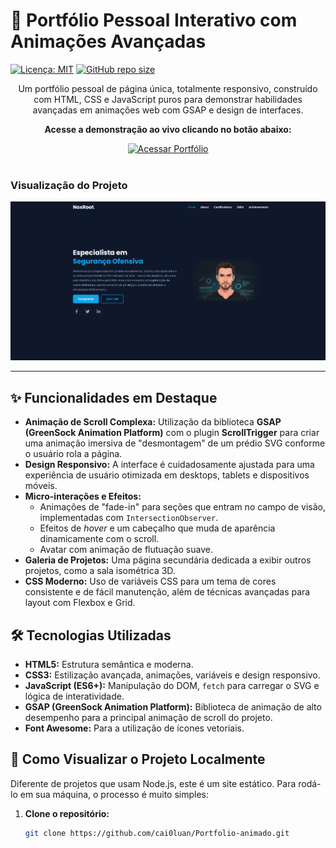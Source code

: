 # 🚀 Portfólio Pessoal Interativo com Animações Avançadas

[![Licença: MIT](https://img.shields.io/badge/Licença-MIT-blue.svg)](https://opensource.org/licenses/MIT)
[![GitHub repo size](https://img.shields.io/github/repo-size/cai0luan/Portfolio-animado)](https://github.com/cai0luan/Portfolio-animado)

<p align="center">
  Um portfólio pessoal de página única, totalmente responsivo, construído com HTML, CSS e JavaScript puros para demonstrar habilidades avançadas em animações web com GSAP e design de interfaces.
</p>

<div align="center">

**Acesse a demonstração ao vivo clicando no botão abaixo:**

<a href="https://cai0luan.github.io/Portfolio-animado/" target="_blank">
  <img src="https://img.shields.io/badge/Ver%20Portfólio-Online-blue?style=for-the-badge&logo=vercel" alt="Acessar Portfólio"/>
</a>

</div>

<br>

### Visualização do Projeto
<p align="center">
  <img src="./preview.png" alt="Demonstração de um dos Projetos">
</p>

---

## ✨ Funcionalidades em Destaque

*   **Animação de Scroll Complexa:** Utilização da biblioteca **GSAP (GreenSock Animation Platform)** com o plugin **ScrollTrigger** para criar uma animação imersiva de "desmontagem" de um prédio SVG conforme o usuário rola a página.
*   **Design Responsivo:** A interface é cuidadosamente ajustada para uma experiência de usuário otimizada em desktops, tablets e dispositivos móveis.
*   **Micro-interações e Efeitos:**
    *   Animações de "fade-in" para seções que entram no campo de visão, implementadas com `IntersectionObserver`.
    *   Efeitos de *hover* e um cabeçalho que muda de aparência dinamicamente com o scroll.
    *   Avatar com animação de flutuação suave.
*   **Galeria de Projetos:** Uma página secundária dedicada a exibir outros projetos, como a sala isométrica 3D.
*   **CSS Moderno:** Uso de variáveis CSS para um tema de cores consistente e de fácil manutenção, além de técnicas avançadas para layout com Flexbox e Grid.

## 🛠️ Tecnologias Utilizadas

- **HTML5:** Estrutura semântica e moderna.
- **CSS3:** Estilização avançada, animações, variáveis e design responsivo.
- **JavaScript (ES6+):** Manipulação do DOM, `fetch` para carregar o SVG e lógica de interatividade.
- **GSAP (GreenSock Animation Platform):** Biblioteca de animação de alto desempenho para a principal animação de scroll do projeto.
- **Font Awesome:** Para a utilização de ícones vetoriais.

## 🚀 Como Visualizar o Projeto Localmente

Diferente de projetos que usam Node.js, este é um site estático. Para rodá-lo em sua máquina, o processo é muito simples:

1. **Clone o repositório:**
   ```bash
   git clone https://github.com/cai0luan/Portfolio-animado.git
